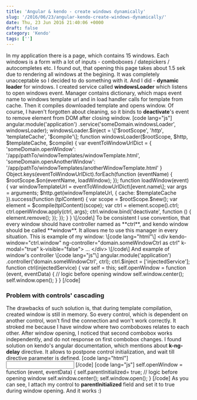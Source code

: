 ```yaml
---
title: 'Angular & kendo - create windows dynamically'
slug: '/2016/06/23/angular-kendo-create-windows-dynamically/'
date: Thu, 23 Jun 2016 21:40:06 +0000
draft: false
category: 'Kendo'
tags: ['']
---
```


In my application there is a page, which contains 15 windows. Each windows is a form with a lot of inputs - comboboxes / datepickers / autocompletes etc. I found out, that opening this page takes about 1.5 sek due to rendering all windows at the begining. It was completely unacceptable so I decided to do something with it. And I did - **dynamic loader** for windows. I created service called **windowsLoader** which listens to open windows event. Manager contains dictionary, which maps event name to windows template url and in load handler calls for template from cache. Then it compiles downloaded template and opens window. Of course, I haven't forgotten about cleaning, so it binds to **deactivate**'s event to remove element from DOM after closing window. \[code lang="js"\] angular.module('application') .service('someDomain.windowsLoader', windowsLoader); windowsLoader.$inject = \['$rootScope', '$http', '$templateCache', '$compile'\]; function windowsLoader($rootScope, $http, $templateCache, $compile) { var eventToWindowUrlDict = { 'someDomain.openWindow': '/app/pathTo/windowTemplates/windowTemplate.html', 'someDomain.openAnotherWindow': '/app/pathTo/windowTemplates/anotherWindowTemplate.html' } Object.keys(eventToWindowUrlDict).forEach(function (eventName) { $rootScope.$on(eventName, loadWindow); }); function loadWindow(event) { var windowTemplateUrl = eventToWindowUrlDict\[event.name\]; var args = arguments; $http.get(windowTemplateUrl, { cache: $templateCache }).success(function (tplContent) { var scope = $rootScope.$new(); var element = $compile(tplContent)(scope); var ctrl = element.scope().ctrl; ctrl.openWindow.apply(ctrl, args); ctrl.window.bind('deactivate', function () { element.remove(); }); }); } } \[/code\] To be consistent I use convention, that every window should have controller named as **ctrl**, and kendo window should be called **window**. It allows me to use this manager in every situation. This is example of my window: \[code lang="html"\] <div kendo-window="ctrl.window" ng-controller="domain.someWindowCtrl as ctrl" k-modal="true" k-visible="false"> ... </div> \[/code\] And example of window's controller \[code lang="js"\] angular.module('application') .controller('domain.someWindowCtrl', ctrl); ctrl.$inject = \['injectedService'\]; function ctrl(injectedService) { var self = this; self.openWindow = function (event, eventData) { // logic before opening window self.window.center(); self.window.open(); } } \[/code\]

### Problem with controls' cascading

The drawbacks of such solution is, that during template compilation, created window is still in memory. So every control, which is dependent on another control, won't find the connection and won't work correctly. It stroked me because I have window where two comboboxes relates to each other. After window opening, I noticed that second combobox works independently, and do not response on first combobox changes. I found solution on kendo's angular documentation, which mentions about **k-ng-delay** directive. It allows to postpone control initialization, and wait till directive parameter is defined. \[code lang="html"\] <input kendo-drop-down-list k-ng-model="ctrl.modelId" k-cascade-from="'parentControlId'" k-cascade-from-field="'fieldId'" k-ng-delay="ctrl.parentInitialized" k-data-source="ctrl.list" k-data-value-field="'id'" k-data-text-field="'number'" /> \[/code\] \[code lang="js"\] self.openWindow = function (event, eventData) { self.parentInitialized= true; // logic before opening window self.window.center(); self.window.open(); } \[/code\] As you can see, I attach my control to **parentInitialized** field and set it to true during window opening. And it works :)